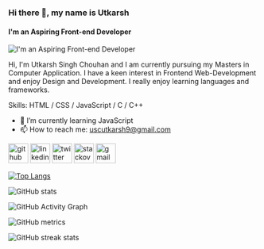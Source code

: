 ### Hi there 👋, my name is Utkarsh
#### I'm an Aspiring Front-end Developer
![I'm an Aspiring Front-end Developer](https://c.tenor.com/2uyENRmiUt0AAAAC/coding.gif#center)

Hi, I'm Utkarsh Singh Chouhan and I am currently pursuing my Masters in Computer Application. I have a keen interest in Frontend Web-Development and enjoy Design and Development. I really enjoy learning languages and frameworks.


Skills:  HTML / CSS / JavaScript / C / C++ 

- 🌱 I’m currently learning JavaScript 
- 📫 How to reach me: uscutkarsh9@gmail.com 


[<img src='https://cdn.jsdelivr.net/npm/simple-icons@3.0.1/icons/github.svg' alt='github' height='40'>](https://github.com/https://github.com/UtkarshSinghChouhan)  [<img src='https://cdn.jsdelivr.net/npm/simple-icons@3.0.1/icons/linkedin.svg' alt='linkedin' height='40'>](https://www.linkedin.com/in/https://www.linkedin.com/in/utkarsh-singh-chouhan-424551217//)  [<img src='https://cdn.jsdelivr.net/npm/simple-icons@3.0.1/icons/twitter.svg' alt='twitter' height='40'>](https://twitter.com/https://twitter.com/uscutkarsh9)  [<img src='https://cdn.jsdelivr.net/npm/simple-icons@3.0.1/icons/stackoverflow.svg' alt='stackoverflow' height='40'>](https://stackoverflow.com/users/https://stackoverflow.com/users/17155860/utkarsh-singh-chouhan?tab=profile)  [<img src='https://cdn.jsdelivr.net/npm/simple-icons@3.0.1/icons/gmail.svg' alt='gmail' height='40'>](uscutkarsh9@gmail.com)  

[![Top Langs](https://github-readme-stats.vercel.app/api/top-langs/?username=UtkarshSinghChouhan)](https://github.com/anuraghazra/github-readme-stats)

![GitHub stats](https://github-readme-stats.vercel.app/api?username=UtkarshSinghChouhan&show_icons=true)  

![GitHub Activity Graph](https://activity-graph.herokuapp.com/graph?username=UtkarshSinghChouhan)  

![GitHub metrics](https://metrics.lecoq.io/UtkarshSinghChouhan)  

![GitHub streak stats](https://github-readme-streak-stats.herokuapp.com/?user=UtkarshSinghChouhan)  

